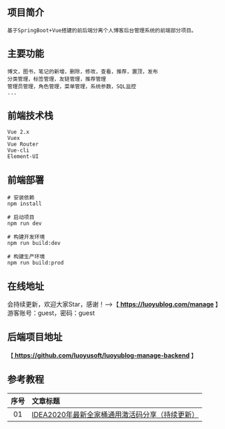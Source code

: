 ## 项目简介
```
基于SpringBoot+Vue搭建的前后端分离个人博客后台管理系统的前端部分项目。
```

## 主要功能
```
博文，图书，笔记的新增，删除，修改，查看，推荐，置顶，发布
分类管理，标签管理，友链管理，推荐管理
管理员管理，角色管理，菜单管理，系统参数，SQL监控
...
```

## 前端技术栈
```
Vue 2.x
Vuex
Vue Router
Vue-cli
Element-UI
```

## 前端部署
```
# 安装依赖
npm install

# 启动项目
npm run dev

# 构建开发环境
npm run build:dev

# 构建生产环境
npm run build:prod
```

## 在线地址
会持续更新，欢迎大家Star，感谢！-->【<b><a href="https://luoyublog.com/manage"> https://luoyublog.com/manage </a></b>】<br/>
游客账号：guest，密码：guest

## 后端项目地址
【<b><a href="https://github.com/luoyusoft/luoyublog-manage-backend"> https://github.com/luoyusoft/luoyublog-manage-backend </a></b>】<br/>

## 参考教程
|序号|文章标题|
|:---:|:---|
|01|[IDEA2020年最新全家桶通用激活码分享（持续更新）](https://luoyublog.com/article/37)|
